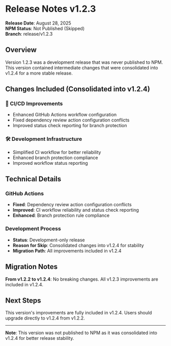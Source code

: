 # Release Notes v1.2.3

**Release Date**: August 28, 2025  
**NPM Status**: Not Published (Skipped)  
**Branch**: release/v1.2.3  

## Overview

Version 1.2.3 was a development release that was never published to NPM. This version contained intermediate changes that were consolidated into v1.2.4 for a more stable release.

## Changes Included (Consolidated into v1.2.4)

### 🔧 CI/CD Improvements

- Enhanced GitHub Actions workflow configuration
- Fixed dependency review action configuration conflicts
- Improved status check reporting for branch protection

### 🛠️ Development Infrastructure

- Simplified CI workflow for better reliability
- Enhanced branch protection compliance
- Improved workflow status reporting

## Technical Details

### GitHub Actions

- **Fixed**: Dependency review action configuration conflicts
- **Improved**: CI workflow reliability and status check reporting
- **Enhanced**: Branch protection rule compliance

### Development Process

- **Status**: Development-only release
- **Reason for Skip**: Consolidated changes into v1.2.4 for stability
- **Migration Path**: All improvements included in v1.2.4

## Migration Notes

**From v1.2.2 to v1.2.4**: No breaking changes. All v1.2.3 improvements are included in v1.2.4.

## Next Steps

This version's improvements are fully included in v1.2.4. Users should upgrade directly to v1.2.4 from v1.2.2.

---

**Note**: This version was not published to NPM as it was consolidated into v1.2.4 for better release stability.

